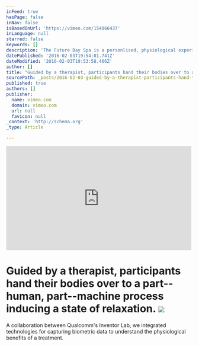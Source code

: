 ```yaml
---
inFeed: true
hasPage: false
inNav: false
isBasedOnUrl: 'https://vimeo.com/154066437'
inLanguage: null
starred: false
keywords: []
description: 'The Future Day Spa is a personlised, physiological experience delivering controlled vacuum pressure to the body replicating the feeling of being hugged.'
datePublished: '2016-02-03T19:54:01.741Z'
dateModified: '2016-02-03T19:53:58.466Z'
author: []
title: "Guided by a therapist, participants hand their bodies over to a part–human, part–machine process inducing a state of relaxation.\_"
sourcePath: _posts/2016-02-03-guided-by-a-therapist-participants-hand-their-bodies-over-t.md
published: true
authors: []
publisher:
  name: vimeo.com
  domain: vimeo.com
  url: null
  favicon: null
_context: 'http://schema.org'
_type: Article

---
```

<iframe src="https://player.vimeo.com/video/154066437?title=0&amp;byline=0&amp;portrait=0" width="500" height="281" frameborder="0" webkitallowfullscreen="" mozallowfullscreen="" allowfullscreen="" style=""></iframe>

# Guided by a therapist, participants hand their bodies over to a part--human, part--machine process inducing a state of relaxation. ![](https://the-grid-user-content.s3-us-west-2.amazonaws.com/e8788d7c-462c-4bef-9731-1c22ce523d03.jpg)

A collaboration between Qualcomm's Inventor Lab, we integrated technologies for capturing biometric data to understand the physiological benefits of a treatment.